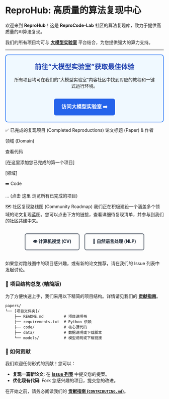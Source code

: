 # ReproHub: 高质量的算法复现中心

欢迎来到 **ReproHub**！这是 **ReproCode-Lab** 社区的算法复现库，致力于提供高质量的AI算法复现。

我们的所有项目均可与 [**大模型实验室**]([你的“大模型实验室”平台链接]) 平台结合，为您提供强大的算力支持。

---

<div align="center" style="padding: 20px; background-color: #F0F9FF; border: 2px solid #3B82F6; border-radius: 8px;">
<h2 style="margin-top:0; color: #1E40AF;">前往“大模型实验室”获取最佳体验</h2>
<p>所有项目均可在我们的“大模型实验室”内容社区中找到对应的教程和一键式运行环境。</p>
<br>
<a href="[“大模型实验室”平台链接]" style="display: inline-block; padding: 12px 24px; background-color: #2563EB; color: white; text-decoration: none; font-weight: bold; border-radius: 6px; font-size: 16px;">
访问大模型实验室 ➡️
</a>
</div>

✅ 已完成的复现项目 (Completed Reproductions)
论文标题 (Paper) & 作者

领域 (Domain)

查看代码

[在这里添加您已完成的第一个项目]

[领域]

➡️ Code

... (点击 这里 浏览所有已完成的项目)





🗺️ 社区复现路线图 (Community Roadmap)
我们正在积极建设一个涵盖多个领域的论文复现蓝图。您可以点击下方的链接，查看详细待复现清单，并参与到我们的社区共建中来。

<br>

<div style="display: flex; gap: 16px; justify-content: center; flex-wrap: wrap;">
<a href="./roadmap/CV.md" style="display: inline-block; padding: 12px 24px; border: 2px solid #4B5563; color: #1F2937; text-decoration: none; font-weight: bold; border-radius: 6px;">
👁️ 计算机视觉 (CV)
</a>
<a href="./roadmap/NLP.md" style="display: inline-block; padding: 12px 24px; border: 2px solid #4B5563; color: #1F2937; text-decoration: none; font-weight: bold; border-radius: 6px;">
💬 自然语言处理 (NLP)
</a>
<!-- 在这里为其他领域添加更多按钮 -->
</div>

<br>

如果您对路线图中的项目感兴趣，或有新的论文推荐，请在我们的 Issue 列表中发起讨论。

### 📂 项目结构总览 (精简版)

为了方便快速上手，我们采用以下精简的项目结构。详情请见我们的 [**贡献指南**](./CONTRIBUTING.md)。

```
papers/
└── [项目文件夹]/
    ├── README.md         # 项目说明书
    ├── requirements.txt  # Python 依赖
    ├── code/             # 核心源代码
    ├── data/             # 数据说明或下载脚本
    └── models/           # 模型说明或下载链接
```

### 🤝 如何贡献

我们欢迎任何形式的贡献！您可以：
- **复现一篇新论文**: 在 [**Issue 列表**](https://github.com/ReproCode-Lab/ReproHub/issues) 中提交您的提案。
- **优化现有代码**: Fork 您感兴趣的项目，提交您的改进。

在开始之前，请务必阅读我们的 [**贡献指南 (`CONTRIBUTING.md`)**](./CONTRIBUTING.md)。
